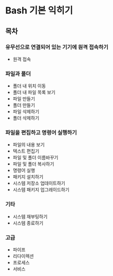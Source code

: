# Bash 기본 익히기

## 목차
### 유무선으로 연결되어 있는 기기에 원격 접속하기
* 원격 접속

### 파일과 폴더
* 폴더 내 위치 이동
* 폴더 내 파일 목록 보기
* 파일 만들기
* 폴더 만들기
* 파일 삭제하기
* 폴더 삭제하기

### 파일을 편집하고 명령어 실행하기
* 파일의 내용 보기
* 텍스트 편집기
* 파일 및 폴더 이름바꾸기
* 파일 및 폴더 복사하기
* 명령어 실행
* 패키지 설치하기
* 시스템 저장소 업데이트하기
* 시스템 패키지 업그레이드하기

### 기타
* 시스템 재부팅하기
* 시스템 종료하기

### 고급
* 파이프
* 리다이렉션
* 프로세스
* 서비스
